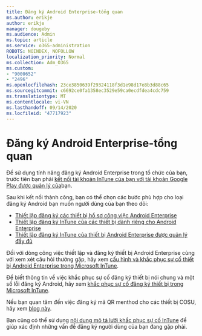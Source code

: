 ```yaml
---
title: Đăng ký Android Enterprise-tổng quan
ms.author: erikje
author: erikje
manager: dougeby
ms.audience: Admin
ms.topic: article
ms.service: o365-administration
ROBOTS: NOINDEX, NOFOLLOW
localization_priority: Normal
ms.collection: Adm_O365
ms.custom:
- "9000652"
- "2496"
ms.openlocfilehash: 23ce3850639f29324118f3d1e98d17e8b3d88c65
ms.sourcegitcommit: c6692ce0fa1358ec3529e59ca0ecdfdea4cdc759
ms.translationtype: MT
ms.contentlocale: vi-VN
ms.lasthandoff: 09/14/2020
ms.locfileid: "47717923"
---
```

# <a name="android-enterprise-enrollment---overview"></a>Đăng ký Android Enterprise-tổng quan

Để sử dụng tính năng đăng ký Android Enterprise trong tổ chức của bạn, trước tiên bạn phải [kết nối tài khoản InTune của bạn với tài khoản Google Play được quản lý của](https://docs.microsoft.com/intune/enrollment/connect-intune-android-enterprise)bạn. 

Sau khi kết nối thành công, bạn có thể chọn các bước phù hợp cho loại đăng ký Android bạn muốn người dùng của bạn theo dõi:

- [Thiết lập đăng ký các thiết bị hồ sơ công việc Android Enterprise](https://docs.microsoft.com/intune/enrollment/android-work-profile-enroll)
- [Thiết lập đăng ký InTune của các thiết bị dành riêng cho Android Enterprise](https://docs.microsoft.com/intune/enrollment/android-kiosk-enroll)
- [Thiết lập đăng ký InTune của thiết bị Android Enterprise được quản lý đầy đủ](https://docs.microsoft.com/intune/enrollment/android-fully-managed-enroll)

Đối với dòng công việc thiết lập và đăng ký thiết bị Android Enterprise cùng với xem xét câu hỏi thường gặp, hãy xem [cấu hình và khắc phục sự cố thiết bị Android Enterprise trong Microsoft InTune](https://support.microsoft.com/help/4476974/configuring-and-troubleshooting-android-enterprise-devices-in-intune).

Để biết thông tin về việc khắc phục sự cố đăng ký thiết bị nói chung và một số lỗi đăng ký Android, hãy xem [khắc phục sự cố đăng ký thiết bị trong Microsoft InTune](https://docs.microsoft.com/intune/enrollment/troubleshoot-device-enrollment-in-intune).

Nếu bạn quan tâm đến việc đăng ký mã QR menthod cho các thiết bị COSU, hãy xem [blog này](https://techcommunity.microsoft.com/t5/Intune-Customer-Success/COSU-Configuration-and-Enrollment-using-the-QR-code-enrollment/ba-p/280184).

Bạn cũng có thể sử dụng [nội dung mô tả lưỡi khắc phục sự cố InTune](https://docs.microsoft.com/intune/fundamentals/help-desk-operators) để giúp xác định những vấn đề đăng ký người dùng của bạn đang gặp phải.